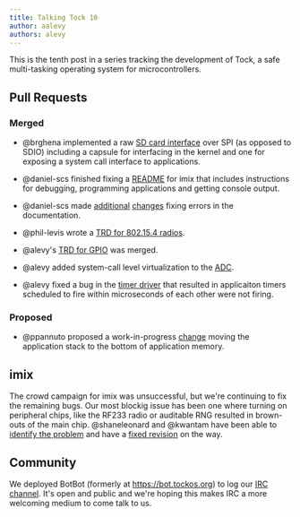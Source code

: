 ```yaml
---
title: Talking Tock 10
author: aalevy
authors: alevy
---
```


This is the tenth post in a series tracking the development of Tock, a safe
multi-tasking operating system for microcontrollers.

## Pull Requests

### Merged

  * @brghena implemented a raw [SD card interface](https://github.com/helena-project/tock/pull/283)
  over SPI (as opposed to SDIO) including a capsule for interfacing in the
  kernel and one for exposing a system call interface to applications.

  * @daniel-scs finished fixing a
    [README](https://github.com/helena-project/tock/pull/281/) for imix that
    includes instructions for debugging, programming applications and getting
    console output.

  * @daniel-scs made
    [additional](https://github.com/helena-project/tock/pull/285)
    [changes](https://github.com/helena-project/tock/pull/286) fixing errors in
    the documentation.

  * @phil-levis wrote a [TRD for 802.15.4 radios](https://github.com/helena-project/tock/pull/287).

  * @alevy's [TRD for GPIO](https://github.com/helena-project/tock/pull/278) was merged.

  * @alevy added system-call level virtualization to the
    [ADC](https://github.com/helena-project/tock/pull/288).

  * @alevy fixed a bug in the [timer driver](https://github.com/helena-project/tock/pull/291)
  that resulted in applicaiton timers scheduled to fire within microseconds of
  each other were not firing.

### Proposed

  * @ppannuto proposed a work-in-progress [change](https://github.com/helena-project/tock/pull/289/)
  moving the application stack to the bottom of application memory.

## imix

The crowd campaign for imix was unsuccessful, but we're continuing to fix the
remaining bugs. Our most blockig issue has been one where turning on peripheral
chips, like the RF233 radio or auditable RNG resulted in brown-outs of the main
chip. @shaneleonard and @kwantam have been able to [identify the
problem](https://github.com/helena-project/imix/issues/12) and have a [fixed
revision](https://github.com/helena-project/imix/issues/12) on the way.

## Community

We deployed BotBot (formerly at https://bot.tockos.org) to log our [IRC
channel](https://kiwiirc.com/client/irc.freenode.net/tock). It's open and
public and we're hoping this makes IRC a more welcoming medium to come talk to
us.
